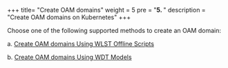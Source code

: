 +++
title=  "Create OAM domains"
weight = 5
pre = "<b>5. </b>"
description = "Create OAM domains on Kubernetes"
+++

Choose one of the following supported methods to create an OAM domain:

a. [Create OAM domains Using WLST Offline Scripts](create-oam-domains-using-wlst)

b. [Create OAM domains Using WDT Models](create-oam-domains-using-wdt-models)


